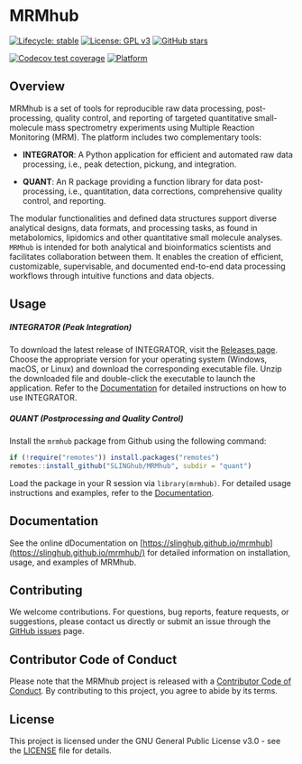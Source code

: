 # MRMhub

<!-- badges: start -->

[![Lifecycle: stable](https://img.shields.io/badge/lifecycle-stable-brightgreen.svg)](https://lifecycle.r-lib.org/articles/stages.html)
[![License: GPL v3](https://img.shields.io/badge/License-GPLv3-blue.svg)](https://www.gnu.org/licenses/gpl-3.0)
[![GitHub stars](https://img.shields.io/github/stars/SLINGhub/MRMhub)](https://github.com/SLINGhub/MRMhub/stargazers)
<!--
[![Build Executables](https://github.com/SLINGhub/MRMhub/actions/workflows/build-executables.yml/badge.svg)](https://github.com/SLINGhub/MRMhub/actions/workflows/build-executables.yml)
[![R-CMD-check](https://github.com/SLINGhub/mrmhub/actions/workflows/R-CMD-check.yaml/badge.svg)](https://github.com/SLINGhub/mrmhub/actions/workflows/R-CMD-check.yaml)
-->
[![Codecov test coverage](https://codecov.io/gh/slinghub/mrmhub/branch/main/graph/badge.svg?flag=quant)](https://app.codecov.io/gh/slinghub/mrmhub?branch=main)
[![Platform](https://img.shields.io/badge/platform-linux%20%7C%20osx%20%7C%20win-lightgrey)](https://github.com/SLINGhub/MRMhub)

<!-- badges: end -->

## Overview

MRMhub is a set of tools for reproducible raw data processing, 
post-processing, quality control, and reporting of targeted quantitative 
small-molecule mass spectrometry experiments using Multiple Reaction 
Monitoring (MRM). The platform includes two complementary tools:

- **INTEGRATOR**: A Python application for efficient and automated raw data processing, i.e., peak 
  detection, pickung, and integration. 

- **QUANT**: An R package providing a function library for data post-
  processing, i.e., quantitation, data corrections, comprehensive quality control, and 
  reporting.

The modular functionalities and defined data structures support diverse 
analytical designs, data formats, and processing tasks, as found in 
metabolomics, lipidomics and other quantitative small molecule analyses. 
`MRMhub` is intended for both analytical and bioinformatics scientists and 
facilitates collaboration between them. It enables the creation of 
efficient, customizable, supervisable, and documented end-to-end data 
processing workflows through intuitive functions and data objects.

## Usage

##### INTEGRATOR (Peak Integration)

To download the latest release of INTEGRATOR, visit the [Releases page](https://github.com/SLINGhub/MRMhub/releases). Choose the appropriate version for your operating system (Windows, macOS, or Linux) and download the corresponding executable file. Unzip the downloaded file and double-click the executable to launch the application. Refer to the [Documentation](https://slinghub.github.io/mrmhub/) for detailed instructions on how to use INTEGRATOR.

##### QUANT (Postprocessing and Quality Control)

Install the `mrmhub` package from Github using the following command: 
``` r
if (!require("remotes")) install.packages("remotes")
remotes::install_github("SLINGhub/MRMhub", subdir = "quant")
```
Load the package in your R session via `library(mrmhub)`. For detailed usage instructions and examples, refer to the [Documentation](https://slinghub.github.io/mrmhub/).


## Documentation

See the online dDocumentation on [https://slinghub.github.io/mrmhub](https://slinghub.github.io/mrmhub/) for detailed information on installation, usage, and examples of MRMhub.

## Contributing

We welcome contributions. For questions, bug reports, feature requests, or suggestions, please contact us directly or submit an issue through the [GitHub issues](https://github.com/SLINGhub/MRMhub/issues) page.


## Contributor Code of Conduct

Please note that the MRMhub project is released with a [Contributor Code
of Conduct](https://contributor-covenant.org/version/2/0/CODE_OF_CONDUCT.html).
By contributing to this project, you agree to abide by its terms.

## License

This project is licensed under the GNU General Public License v3.0 - see the [LICENSE](LICENSE.md) file for details.
